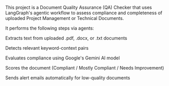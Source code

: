 This project is a Document Quality Assurance (QA) Checker that uses LangGraph's agentic workflow to assess compliance and completeness of uploaded Project Management or Technical Documents.

It performs the following steps via agents: 

Extracts text from uploaded .pdf, .docx, or .txt documents

Detects relevant keyword-context pairs

Evaluates compliance using Google's Gemini AI model

Scores the document (Compliant / Mostly Compliant / Needs Improvement)

Sends alert emails automatically for low-quality documents

